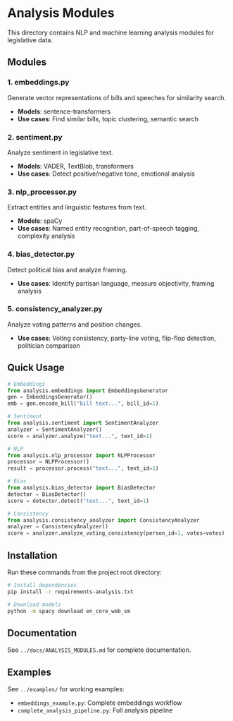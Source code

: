 # Analysis Modules

This directory contains NLP and machine learning analysis modules for legislative data.

## Modules

### 1. embeddings.py
Generate vector representations of bills and speeches for similarity search.
- **Models**: sentence-transformers
- **Use cases**: Find similar bills, topic clustering, semantic search

### 2. sentiment.py
Analyze sentiment in legislative text.
- **Models**: VADER, TextBlob, transformers
- **Use cases**: Detect positive/negative tone, emotional analysis

### 3. nlp_processor.py
Extract entities and linguistic features from text.
- **Models**: spaCy
- **Use cases**: Named entity recognition, part-of-speech tagging, complexity analysis

### 4. bias_detector.py
Detect political bias and analyze framing.
- **Use cases**: Identify partisan language, measure objectivity, framing analysis

### 5. consistency_analyzer.py
Analyze voting patterns and position changes.
- **Use cases**: Voting consistency, party-line voting, flip-flop detection, politician comparison

## Quick Usage

```python
# Embeddings
from analysis.embeddings import EmbeddingsGenerator
gen = EmbeddingsGenerator()
emb = gen.encode_bill("bill text...", bill_id=1)

# Sentiment
from analysis.sentiment import SentimentAnalyzer
analyzer = SentimentAnalyzer()
score = analyzer.analyze("text...", text_id=1)

# NLP
from analysis.nlp_processor import NLPProcessor
processor = NLPProcessor()
result = processor.process("text...", text_id=1)

# Bias
from analysis.bias_detector import BiasDetector
detector = BiasDetector()
score = detector.detect("text...", text_id=1)

# Consistency
from analysis.consistency_analyzer import ConsistencyAnalyzer
analyzer = ConsistencyAnalyzer()
score = analyzer.analyze_voting_consistency(person_id=1, votes=votes)
```

## Installation

Run these commands from the project root directory:

```bash
# Install dependencies
pip install -r requirements-analysis.txt

# Download models
python -m spacy download en_core_web_sm
```

## Documentation

See `../docs/ANALYSIS_MODULES.md` for complete documentation.

## Examples

See `../examples/` for working examples:
- `embeddings_example.py`: Complete embeddings workflow
- `complete_analysis_pipeline.py`: Full analysis pipeline
